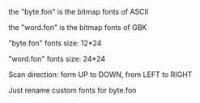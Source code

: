the "byte.fon" is the bitmap fonts of ASCII

the "word.fon" is the bitmap fonts of GBK

"byte.fon" fonts size: 12*24

"word.fon" fonts size: 24*24

Scan direction: form UP to DOWN, from LEFT to RIGHT

Just rename custom fonts for byte.fon
